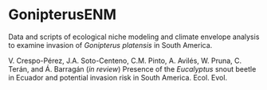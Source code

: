 # GonipterusENM 
Data and scripts of ecological niche modeling and climate envelope analysis to examine invasion of <i>Gonipterus platensis</i> in South America.

V. Crespo-Pérez, J.A. Soto-Centeno, C.M. Pinto, A. Avilés, W. Pruna, C. Terán, and Á. Barragán (<i>in review</i>) Presence of the <i>Eucalyptus</i> snout beetle in Ecuador and potential invasion risk in South America. Ecol. Evol. 
